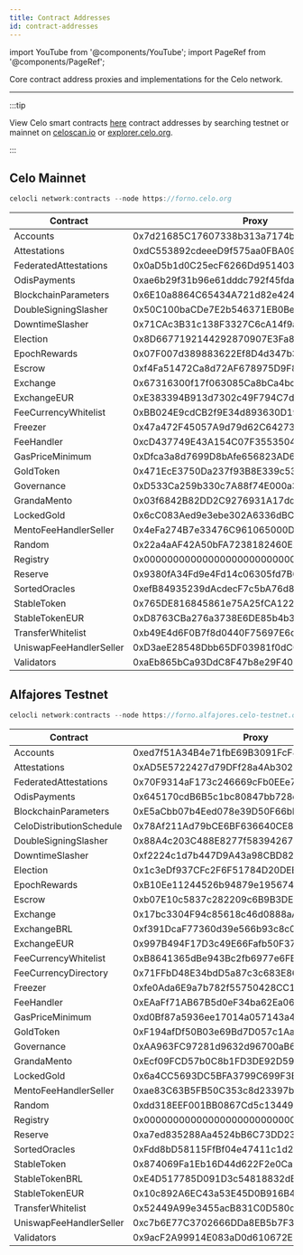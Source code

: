 ```yaml
---
title: Contract Addresses
id: contract-addresses
---
```


import YouTube from '@components/YouTube';
import PageRef from '@components/PageRef';

Core contract address proxies and implementations for the Celo network.

---

:::tip

View Celo smart contracts [here](https://github.com/celo-org/celo-monorepo/tree/master/packages/protocol/contracts) contract addresses by searching testnet or mainnet on [celoscan.io](https://celoscan.io/) or [explorer.celo.org](https://explorer.celo.org/).

:::

## Celo Mainnet

```jsx
celocli network:contracts --node https://forno.celo.org
```

| Contract                | Proxy                                      |
| ----------------------- | ------------------------------------------ |
| Accounts                | 0x7d21685C17607338b313a7174bAb6620baD0aaB7 |
| Attestations            | 0xdC553892cdeeeD9f575aa0FBA099e5847fd88D20 |
| FederatedAttestations   | 0x0aD5b1d0C25ecF6266Dd951403723B2687d6aff2 |
| OdisPayments            | 0xae6b29f31b96e61dddc792f45fda4e4f0356d0cb |
| BlockchainParameters    | 0x6E10a8864C65434A721d82e424d727326F9d5Bfa |
| DoubleSigningSlasher    | 0x50C100baCDe7E2b546371EB0Be1eACcf0A6772ec |
| DowntimeSlasher         | 0x71CAc3B31c138F3327C6cA14f9a1c8d752463fDd |
| Election                | 0x8D6677192144292870907E3Fa8A5527fE55A7ff6 |
| EpochRewards            | 0x07F007d389883622Ef8D4d347b3f78007f28d8b7 |
| Escrow                  | 0xf4Fa51472Ca8d72AF678975D9F8795A504E7ada5 |
| Exchange                | 0x67316300f17f063085Ca8bCa4bd3f7a5a3C66275 |
| ExchangeEUR             | 0xE383394B913d7302c49F794C7d3243c429d53D1d |
| FeeCurrencyWhitelist    | 0xBB024E9cdCB2f9E34d893630D19611B8A5381b3c |
| Freezer                 | 0x47a472F45057A9d79d62C6427367016409f4fF5A |
| FeeHandler              | 0xcD437749E43A154C07F3553504c68fBfD56B8778 |
| GasPriceMinimum         | 0xDfca3a8d7699D8bAfe656823AD60C17cb8270ECC |
| GoldToken               | 0x471EcE3750Da237f93B8E339c536989b8978a438 |
| Governance              | 0xD533Ca259b330c7A88f74E000a3FaEa2d63B7972 |
| GrandaMento             | 0x03f6842B82DD2C9276931A17dd23D73C16454a49 |
| LockedGold              | 0x6cC083Aed9e3ebe302A6336dBC7c921C9f03349E |
| MentoFeeHandlerSeller   | 0x4eFa274B7e33476C961065000D58ee09F7921A74 |
| Random                  | 0x22a4aAF42A50bFA7238182460E32f15859c93dfe |
| Registry                | 0x000000000000000000000000000000000000ce10 |
| Reserve                 | 0x9380fA34Fd9e4Fd14c06305fd7B6199089eD4eb9 |
| SortedOracles           | 0xefB84935239dAcdecF7c5bA76d8dE40b077B7b33 |
| StableToken             | 0x765DE816845861e75A25fCA122bb6898B8B1282a |
| StableTokenEUR          | 0xD8763CBa276a3738E6DE85b4b3bF5FDed6D6cA73 |
| TransferWhitelist       | 0xb49E4d6F0B7f8d0440F75697E6c8b37E09178BCF |
| UniswapFeeHandlerSeller | 0xD3aeE28548Dbb65DF03981f0dC0713BfCBd10a97 |
| Validators              | 0xaEb865bCa93DdC8F47b8e29F40C5399cE34d0C58 |

## Alfajores Testnet

```jsx
celocli network:contracts --node https://forno.alfajores.celo-testnet.org/
```

| Contract                 | Proxy                                      |
| ------------------------ | ------------------------------------------ |
| Accounts                 | 0xed7f51A34B4e71fbE69B3091FcF879cD14bD73A9 |
| Attestations             | 0xAD5E5722427d79DFf28a4Ab30249729d1F8B4cc0 |
| FederatedAttestations    | 0x70F9314aF173c246669cFb0EEe79F9Cfd9C34ee3 |
| OdisPayments             | 0x645170cdB6B5c1bc80847bb728dBa56C50a20a49 |
| BlockchainParameters     | 0xE5aCbb07b4Eed078e39D50F66bF0c80cF1b93abe |
| CeloDistributionSchedule | 0x78Af211Ad79bCE6BF636640CE8c2C2b29e02365A |
| DoubleSigningSlasher     | 0x88A4c203C488E8277f583942672E1aF77e2B5040 |
| DowntimeSlasher          | 0xf2224c1d7b447D9A43a98CBD82FCCC0eF1c11CC5 |
| Election                 | 0x1c3eDf937CFc2F6F51784D20DEB1af1F9a8655fA |
| EpochRewards             | 0xB10Ee11244526b94879e1956745bA2E35AE2bA20 |
| Escrow                   | 0xb07E10c5837c282209c6B9B3DE0eDBeF16319a37 |
| Exchange                 | 0x17bc3304F94c85618c46d0888aA937148007bD3C |
| ExchangeBRL              | 0xf391DcaF77360d39e566b93c8c0ceb7128fa1A08 |
| ExchangeEUR              | 0x997B494F17D3c49E66Fafb50F37A972d8Db9325B |
| FeeCurrencyWhitelist     | 0xB8641365dBe943Bc2fb6977e6FBc1630EF47dB5a |
| FeeCurrencyDirectory     | 0x71FFbD48E34bdD5a87c3c683E866dc63b8B2a685 |
| Freezer                  | 0xfe0Ada6E9a7b782f55750428CC1d8428Cd83C3F1 |
| FeeHandler               | 0xEAaFf71AB67B5d0eF34ba62Ea06Ac3d3E2dAAA38 |
| GasPriceMinimum          | 0xd0Bf87a5936ee17014a057143a494Dc5C5d51E5e |
| GoldToken                | 0xF194afDf50B03e69Bd7D057c1Aa9e10c9954E4C9 |
| Governance               | 0xAA963FC97281d9632d96700aB62A4D1340F9a28a |
| GrandaMento              | 0xEcf09FCD57b0C8b1FD3DE92D59E234b88938485B |
| LockedGold               | 0x6a4CC5693DC5BFA3799C699F3B941bA2Cb00c341 |
| MentoFeeHandlerSeller    | 0xae83C63B5FB50C353c8d23397bcC9dBf3a9837Ac |
| Random                   | 0xdd318EEF001BB0867Cd5c134496D6cF5Aa32311F |
| Registry                 | 0x000000000000000000000000000000000000ce10 |
| Reserve                  | 0xa7ed835288Aa4524bB6C73DD23c0bF4315D9Fe3e |
| SortedOracles            | 0xFdd8bD58115FfBf04e47411c1d228eCC45E93075 |
| StableToken              | 0x874069Fa1Eb16D44d622F2e0Ca25eeA172369bC1 |
| StableTokenBRL           | 0xE4D517785D091D3c54818832dB6094bcc2744545 |
| StableTokenEUR           | 0x10c892A6EC43a53E45D0B916B4b7D383B1b78C0F |
| TransferWhitelist        | 0x52449A99e3455acB831C0D580dCDAc8B290d5182 |
| UniswapFeeHandlerSeller  | 0xc7b6E77C3702666DDa8EB5b7F30234B020788b21 |
| Validators               | 0x9acF2A99914E083aD0d610672E93d14b0736BBCc |
